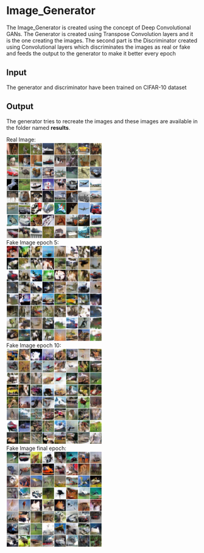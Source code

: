 # Image_Generator
The Image_Generator is created using the concept of Deep Convolutional GANs. The Generator is created using Transpose Convolution layers and it is the one creating the images. The second part is the Discriminator created using Convolutional layers which discriminates the images as real or fake and feeds the output to the generator to make it better every epoch
## Input
The generator and discriminator have been trained on CIFAR-10 dataset

## Output
The generator tries to recreate the images and these images are available in the folder named <strong>results</strong>.

Real Image:
<br>
<img src="https://github.com/adupatil/Image_Generator/blob/main/results/real_sample.png" height=250 width=250>
<br>
Fake Image epoch 5:
<br>
<img src="https://github.com/adupatil/Image_Generator/blob/main/results/fake_samples_epoch_005.png" height=250 width=250>
<br>
Fake Image epoch 10:
<br>
<img src="https://github.com/adupatil/Image_Generator/blob/main/results/fake_samples_epoch_010.png" height=250 width=250>
<br>
Fake Image final epoch:
<br>
<img src="https://github.com/adupatil/Image_Generator/blob/main/results/fake_samples_epoch_019.png" height=250 width=250>
